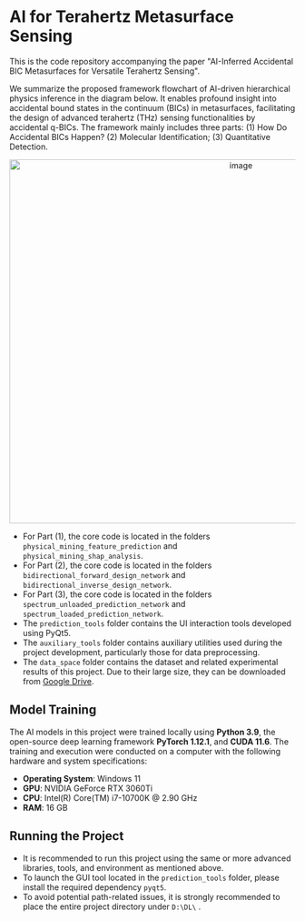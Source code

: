 # AI for Terahertz Metasurface Sensing
This is the code repository accompanying the paper "AI-Inferred Accidental BIC Metasurfaces for Versatile Terahertz Sensing".

We summarize the proposed framework flowchart of AI-driven hierarchical physics inference in the diagram below. It enables profound insight into accidental bound states in the continuum (BICs) in metasurfaces, facilitating the design of advanced terahertz (THz) sensing functionalities by accidental q-BICs. The framework mainly includes three parts: (1) How Do Accidental BICs Happen? (2) Molecular Identification; (3) Quantitative Detection. 

<p align="center">
  <img width="800" height="640" alt="image" src="https://github.com/user-attachments/assets/37165f83-544b-4574-a08d-7e17959f0c49" />
</p>

* For Part (1), the core code is located in the folders `physical_mining_feature_prediction` and `physical_mining_shap_analysis`.
* For Part (2), the core code is located in the folders `bidirectional_forward_design_network` and `bidirectional_inverse_design_network`.
* For Part (3), the core code is located in the folders `spectrum_unloaded_prediction_network` and `spectrum_loaded_prediction_network`.
* The `prediction_tools` folder contains the UI interaction tools developed using PyQt5.
* The `auxiliary_tools` folder contains auxiliary utilities used during the project development, particularly those for data preprocessing.
* The `data_space` folder contains the dataset and related experimental results of this project. Due to their large size, they can be downloaded from [Google Drive](https://drive.google.com/file/d/10HxPnLU55VS_4dcNoTHQ1NRpp_2NSZ3a/view?usp=sharing).

##  Model Training 

The AI models in this project were trained locally using **Python 3.9**, the open-source deep learning framework **PyTorch 1.12.1**, and **CUDA 11.6**. The training and execution were conducted on a computer with the following hardware and system specifications:

- **Operating System**: Windows 11  
- **GPU**: NVIDIA GeForce RTX 3060Ti  
- **CPU**: Intel(R) Core(TM) i7-10700K @ 2.90 GHz  
- **RAM**: 16 GB  

##  Running the Project
* It is recommended to run this project using the same or more advanced libraries, tools, and environment as mentioned above.
* To launch the GUI tool located in the `prediction_tools` folder, please install the required dependency `pyqt5`.
* To avoid potential path-related issues, it is strongly recommended to place the entire project directory under `D:\DL\` .


